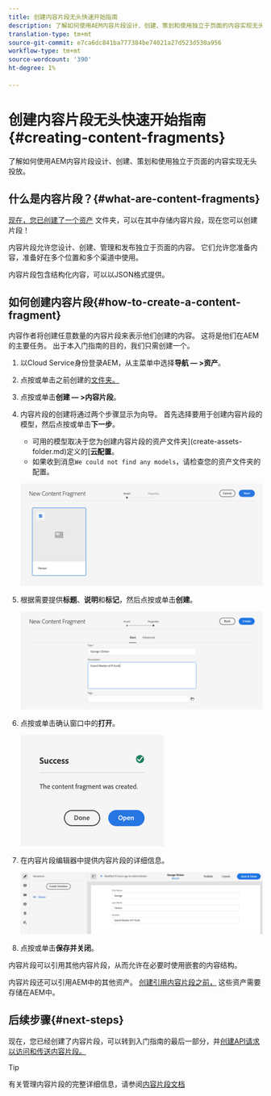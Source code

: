 ```yaml
---
title: 创建内容片段无头快速开始指南
description: 了解如何使用AEM内容片段设计、创建、策划和使用独立于页面的内容实现无头投放。
translation-type: tm+mt
source-git-commit: e7ca6dc841ba777384be74021a27d523d530a956
workflow-type: tm+mt
source-wordcount: '390'
ht-degree: 1%

---
```



# 创建内容片段无头快速开始指南{#creating-content-fragments}

了解如何使用AEM内容片段设计、创建、策划和使用独立于页面的内容实现无头投放。

## 什么是内容片段？{#what-are-content-fragments}

[现在，您已创建了一个资产](create-assets-folder.md) 文件夹，可以在其中存储内容片段，现在您可以创建片段！

内容片段允许您设计、创建、管理和发布独立于页面的内容。 它们允许您准备内容，准备好在多个位置和多个渠道中使用。

内容片段包含结构化内容，可以以JSON格式提供。

## 如何创建内容片段{#how-to-create-a-content-fragment}

内容作者将创建任意数量的内容片段来表示他们创建的内容。 这将是他们在AEM的主要任务。 出于本入门指南的目的，我们只需创建一个。

1. 以Cloud Service身份登录AEM，从主菜单中选择&#x200B;**导航 — >资产**。
1. 点按或单击之前创建的[文件夹。](create-assets-folder.md)
1. 点按或单击&#x200B;**创建 — >内容片段**。
1. 内容片段的创建将通过两个步骤显示为向导。 首先选择要用于创建内容片段的模型，然后点按或单击&#x200B;**下一步**。
   * 可用的模型取决于您为创建内容片段的资产文件夹](create-assets-folder.md)定义的&#x200B;[**云配置**。
   * 如果收到消息`We could not find any models`，请检查您的资产文件夹的配置。

   ![选择内容片段模型](../assets/content-fragment-model-select.png)
1. 根据需要提供&#x200B;**标题**、**说明**&#x200B;和&#x200B;**标记**，然后点按或单击&#x200B;**创建**。

   ![创建内容片段](../assets/content-fragment-create.png)
1. 点按或单击确认窗口中的&#x200B;**打开**。

   ![内容片段已创建确认](../assets/content-fragment-confirmation.png)
1. 在内容片段编辑器中提供内容片段的详细信息。

   ![内容片段编辑器](../assets/content-fragment-edit.png)
1. 点按或单击&#x200B;**保存并关闭**。

内容片段可以引用其他内容片段，从而允许在必要时使用嵌套的内容结构。

内容片段还可以引用AEM中的其他资产。 [创建引用内容片段之前，](/help/assets/manage-digital-assets.md) 这些资产需要存储在AEM中。

## 后续步骤{#next-steps}

现在，您已经创建了内容片段，可以转到入门指南的最后一部分，并[创建API请求以访问和传送内容片段。](create-api-request.md)

>[!TIP]
>
>有关管理内容片段的完整详细信息，请参阅[内容片段文档](/help/assets/content-fragments/content-fragments.md)
